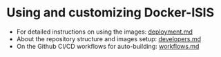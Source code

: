 # Using and customizing Docker-ISIS

- For detailed instructions on using the images: [deployment.md](deployment.md)
- About the repository structure and images setup: [developers.md](developers.md)
- On the Github CI/CD workflows for auto-building: [workflows.md](workflows.md)
